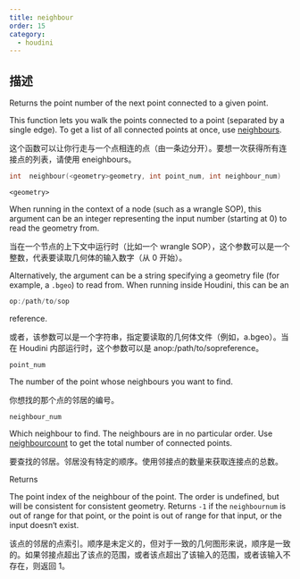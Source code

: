 ```yaml
---
title: neighbour
order: 15
category:
  - houdini
---
```

    
## 描述

Returns the point number of the next point connected to a given point.

This function lets you walk the points connected to a point (separated by a
single edge). To get a list of all connected points at once, use
[neighbours](neighbours.html "Returns an array of the point numbers of the
neighbours of a point.").

这个函数可以让你行走与一个点相连的点（由一条边分开）。要想一次获得所有连接点的列表，请使用 eneighbours。

```c
int  neighbour(<geometry>geometry, int point_num, int neighbour_num)
```

`<geometry>`

When running in the context of a node (such as a wrangle SOP), this argument
can be an integer representing the input number (starting at 0) to read the
geometry from.

当在一个节点的上下文中运行时（比如一个 wrangle SOP），这个参数可以是一个整数，代表要读取几何体的输入数字（从 0 开始）。

Alternatively, the argument can be a string specifying a geometry file (for
example, a `.bgeo`) to read from. When running inside Houdini, this can be an

```c
op:/path/to/sop
```

reference.

或者，该参数可以是一个字符串，指定要读取的几何体文件（例如，a.bgeo）。当在 Houdini 内部运行时，这个参数可以是 anop:/path/to/sopreference。

`point_num`

The number of the point whose neighbours you want to find.

你想找的那个点的邻居的编号。

`neighbour_num`

Which neighbour to find. The neighbours are in no particular order. Use
[neighbourcount](neighbourcount.html "Returns the number of points that are
connected to the specified point.") to get the total number of connected
points.

要查找的邻居。邻居没有特定的顺序。使用邻接点的数量来获取连接点的总数。

Returns

The point index of the neighbour of the point. The order is undefined, but
will be consistent for consistent geometry. Returns `-1` if the `neighbournum`
is out of range for that point, or the point is out of range for that input,
or the input doesn‘t exist.

该点的邻居的点索引。顺序是未定义的，但对于一致的几何图形来说，顺序是一致的。如果邻接点超出了该点的范围，或者该点超出了该输入的范围，或者该输入不存在，则返回 1。
